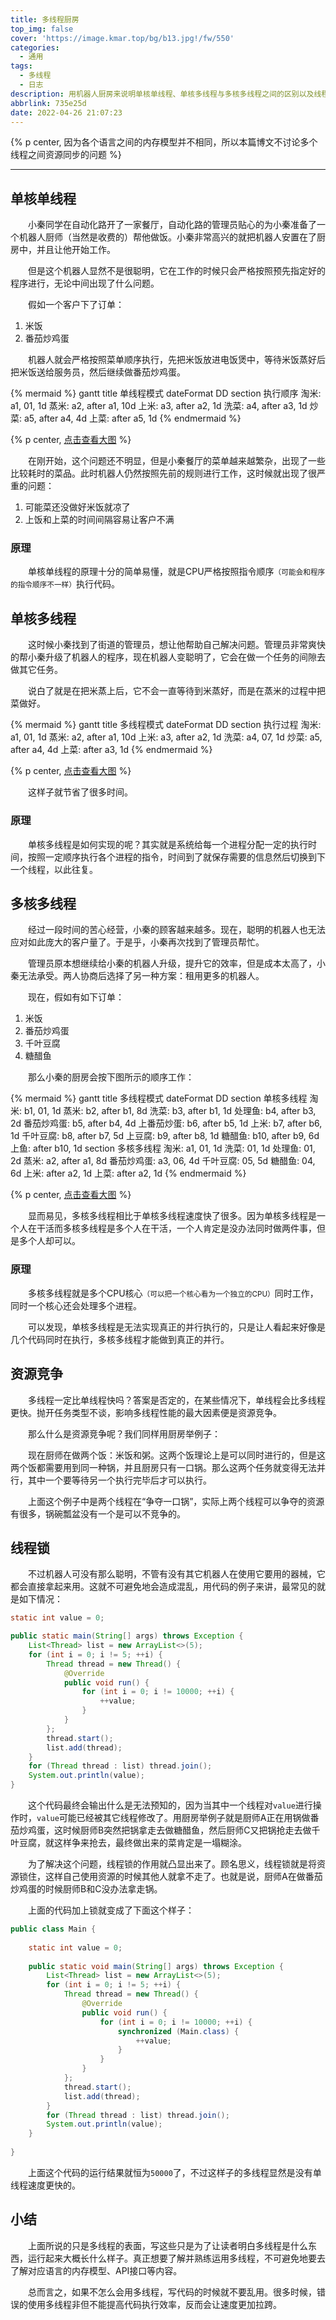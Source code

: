 ```yaml
---
title: 多线程厨房
top_img: false
cover: 'https://image.kmar.top/bg/b13.jpg!/fw/550'
categories:
  - 通用
tags:
  - 多线程
  - 日志
description: 用机器人厨房来说明单核单线程、单核多线程与多核多线程之间的区别以及线程锁的作用。
abbrlink: 735e25d
date: 2022-04-26 21:07:23
---
```


{% p center, 因为各个语言之间的内存模型并不相同，所以本篇博文不讨论多个线程之间资源同步的问题 %}

---

## 单核单线程

&emsp;&emsp;小秦同学在自动化路开了一家餐厅，自动化路的管理员贴心的为小秦准备了一个机器人厨师（当然是收费的）帮他做饭。小秦非常高兴的就把机器人安置在了厨房中，并且让他开始工作。

&emsp;&emsp;但是这个机器人显然不是很聪明，它在工作的时候只会严格按照预先指定好的程序进行，无论中间出现了什么问题。

&emsp;&emsp;假如一个客户下了订单：

1. 米饭
2. 番茄炒鸡蛋

&emsp;&emsp;机器人就会严格按照菜单顺序执行，先把米饭放进电饭煲中，等待米饭蒸好后把米饭送给服务员，然后继续做番茄炒鸡蛋。

{% mermaid %}
gantt
    title 单线程模式
    dateFormat DD
    section 执行顺序
    淘米:   a1, 01, 1d
    蒸米:   a2, after a1, 10d
    上米:   a3, after a2, 1d
    洗菜:   a4, after a3, 1d
    炒菜:   a5, after a4, 4d
    上菜:   after a5, 1d
{% endmermaid %}

{% p center, <a href="https://mermaid-js.github.io/mermaid-live-editor/view#pako:eNpFkL1qwzAQgF9F3Owhzs_i2e0LdNUiLDURraWinocSsnRL2hIIhGTo4qlZSwsNptCXqX_6FpWjyD44ON333YFuDonmAiKYMoVIFbGBEm8FKV-2dfFTH56qQ15-rx3iDMWlNilDEseudS8SlFqRavnW5M9_eVEWZ7n62tfvH5GtWBiQgc2QO9Jsjp4MA8KuUZiTEw7Owu9x5YVRJwz7BdXnrlm_nvi446Oe148bzycdt-a43--5Y5N2FgJIhf2c5PYg89akgDORCgqRLTkzNxSoWlgvu2tPccElagMRmkwEwDLUVw8q8W_nxJJNDUtdc_EPgmyFlA" target="_blank">点击查看大图</a> %}

&emsp;&emsp;在刚开始，这个问题还不明显，但是小秦餐厅的菜单越来越繁杂，出现了一些比较耗时的菜品。此时机器人仍然按照先前的规则进行工作，这时候就出现了很严重的问题：

1. 可能菜还没做好米饭就凉了
2. 上饭和上菜的时间间隔容易让客户不满

### 原理

&emsp;&emsp;单核单线程的原理十分的简单易懂，就是CPU严格按照指令顺序<small>（可能会和程序的指令顺序不一样）</small>执行代码。

## 单核多线程

&emsp;&emsp;这时候小秦找到了街道的管理员，想让他帮助自己解决问题。管理员非常爽快的帮小秦升级了机器人的程序，现在机器人变聪明了，它会在做一个任务的间隙去做其它任务。

&emsp;&emsp;说白了就是在把米蒸上后，它不会一直等待到米蒸好，而是在蒸米的过程中把菜做好。

{% mermaid %}
gantt
    title 多线程模式
    dateFormat DD
    section 执行过程
    淘米:   a1, 01, 1d
    蒸米:   a2, after a1, 10d
    上米:   a3, after a2, 1d
    洗菜:   a4, 07, 1d
    炒菜:   a5, after a4, 4d
    上菜:   after a3, 1d
{% endmermaid %}

{% p center, <a href="https://mermaid-js.github.io/mermaid-live-editor/view#pako:eNpFkL1qwzAQx19F3OwhzgcBz25foKsWYSmJaC0V5TyUkKVL6AcEsrSELoFCs5YWGkohL9PYfoyeoyoWCE73-_0PdDPIrFSQwFgYRG4YHdR4pdjhdV1976vtQ7ndHH6WHkmB6ty6XCBLU9-aqgy1Nay8e6s3j_V-QRFPyq_n6v0joUrEEevQjaUn9WoXSDdiYoTKHZ248y_87u6D0DsJ3XZA-flUL1-OvE-jhy2pbleBDE5Jcvrt5MA96zVZiCBX9C0taRWzxuSAE5UrDgmVUrhLDtzMySuumyWcSY3WQYKuUBGIAu3FjcnC2zupFmMnct-c_wEisIMl" target="_blank">点击查看大图</a> %}

&emsp;&emsp;这样子就节省了很多时间。

### 原理

&emsp;&emsp;单核多线程是如何实现的呢？其实就是系统给每一个进程分配一定的执行时间，按照一定顺序执行各个进程的指令，时间到了就保存需要的信息然后切换到下一个线程，以此往复。

## 多核多线程

&emsp;&emsp;经过一段时间的苦心经营，小秦的顾客越来越多。现在，聪明的机器人也无法应对如此庞大的客户量了。于是乎，小秦再次找到了管理员帮忙。

&emsp;&emsp;管理员原本想继续给小秦的机器人升级，提升它的效率，但是成本太高了，小秦无法承受。两人协商后选择了另一种方案：租用更多的机器人。

&emsp;&emsp;现在，假如有如下订单：

1. 米饭
2. 番茄炒鸡蛋
3. 千叶豆腐
4. 糖醋鱼

&emsp;&emsp;那么小秦的厨房会按下图所示的顺序工作：

{% mermaid %}
gantt
    title 多线程模式
    dateFormat DD
    section 单核多线程
        淘米:       b1, 01, 1d
        蒸米:       b2, after b1, 8d
        洗菜:       b3, after b1, 1d
        处理鱼:     b4, after b3, 2d
        番茄炒鸡蛋: b5, after b4, 4d
        上番茄炒蛋: b6, after b5, 1d
        上米:       b7, after b6, 1d
        千叶豆腐:   b8, after b7, 5d
        上豆腐:     b9, after b8, 1d
        糖醋鱼:     b10, after b9, 6d
        上鱼:       after b10, 1d
    section 多核多线程
        淘米:       a1, 01, 1d
        洗菜:       01, 1d
        处理鱼:    01, 2d
        蒸米:       a2, after a1, 8d
        番茄炒鸡蛋: a3, 06, 4d
        千叶豆腐:   05, 5d
        糖醋鱼:     04, 6d
        上米:       after a2, 1d
        上菜:       after a2, 1d
{% endmermaid %}

{% p center, <a href="https://mermaid-js.github.io/mermaid-live-editor/view#pako:eNqNk81OwkAQx19ls-ceSqUVe0ZfwGsvW7pio21NXQ6GcFHkIBIICWrQgyQcCDeC0caQ-DL2g7dw6-p2W9S4SZPuzm9mZ-a_04Q1z8JQh3XkEmK4gC5ik2MMwuk4fn2LZ91oNglXfWayEMF7nu8gAqpVdnSKa8T2XBD2RtFjwL2YMV3Ry128WOpfO7MkAZl-JSsjkmEgEooE0AHB_idbEbjo6TbpP3BuS-TEeOG0HQ8668WKoWaZg9RFEcB4NE-u2_H5cB1MkvuuDkyVo9SpLKDvwRWnGapxVM1fn6JCOduc0wpp9i7C_nOy6CSXg5Q2K5ykPmo-YoZRcIeDlXzIeHmz7nSzyksyJ6mPlg_JMcD7KGfhuK7T8X90RT_omtdL_lOl1Kr8-iYQfxOo8CY2JERUY1nLi1fstKzm-1tom1ze6JWYC8tD2RBdqFVkoAQdTEfGtuiYNVMPA5JD7GAD6vTXQv6RAQ23RbnGSTpgu5ZNPB_qxG9gCaIG8fbP3Nr3njFVG9V95LDD1gfVDU9B" target="_blank">点击查看大图</a> %}

&emsp;&emsp;显而易见，多核多线程相比于单核多线程速度快了很多。因为单核多线程是一个人在干活而多核多线程是多个人在干活，一个人肯定是没办法同时做两件事，但是多个人却可以。

### 原理

&emsp;&emsp;多核多线程就是多个CPU核心<small>（可以把一个核心看为一个独立的CPU）</small>同时工作，同时一个核心还会处理多个进程。

&emsp;&emsp;可以发现，单核多线程是无法实现真正的并行执行的，只是让人看起来好像是几个代码同时在执行，多核多线程才能做到真正的并行。

## 资源竞争

&emsp;&emsp;多线程一定比单线程快吗？答案是否定的，在某些情况下，单线程会比多线程更快。抛开任务类型不谈，影响多线程性能的最大因素便是资源竞争。

&emsp;&emsp;那么什么是资源竞争呢？我们同样用厨房举例子：

&emsp;&emsp;现在厨师在做两个饭：米饭和粥。这两个饭理论上是可以同时进行的，但是这两个饭都需要用到同一种锅，并且厨房只有一口锅。那么这两个任务就变得无法并行，其中一个要等待另一个执行完毕后才可以执行。

&emsp;&emsp;上面这个例子中是两个线程在“争夺一口锅”，实际上两个线程可以争夺的资源有很多，锅碗瓢盆没有一个是可以不竞争的。

## 线程锁

&emsp;&emsp;不过机器人可没有那么聪明，不管有没有其它机器人在使用它要用的器械，它都会直接拿起来用。这就不可避免地会造成混乱，用代码的例子来讲，最常见的就是如下情况：

```java
static int value = 0;

public static main(String[] args) throws Exception {
    List<Thread> list = new ArrayList<>(5);
    for (int i = 0; i != 5; ++i) {
        Thread thread = new Thread() {
            @Override
            public void run() {
                for (int i = 0; i != 10000; ++i) {
                    ++value;
                }
            }
        };
        thread.start();
        list.add(thread);
    }
    for (Thread thread : list) thread.join();
    System.out.println(value);
}
```

&emsp;&emsp;这个代码最终会输出什么是无法预知的，因为当其中一个线程对`value`进行操作时，`value`可能已经被其它线程修改了。用厨房举例子就是厨师A正在用锅做番茄炒鸡蛋，这时候厨师B突然把锅拿走去做糖醋鱼，然后厨师C又把锅抢走去做千叶豆腐，就这样争来抢去，最终做出来的菜肯定是一塌糊涂。

&emsp;&emsp;为了解决这个问题，线程锁的作用就凸显出来了。顾名思义，线程锁就是将资源锁住，这样自己使用资源的时候其他人就拿不走了。也就是说，厨师A在做番茄炒鸡蛋的时候厨师B和C没办法拿走锅。

&emsp;&emsp;上面的代码加上锁就变成了下面这个样子：

```java
public class Main {
    
    static int value = 0;
    
    public static void main(String[] args) throws Exception {
        List<Thread> list = new ArrayList<>(5);
        for (int i = 0; i != 5; ++i) {
            Thread thread = new Thread() {
                @Override
                public void run() {
                    for (int i = 0; i != 10000; ++i) {
                        synchronized (Main.class) {
                            ++value;
                        }
                    }
                }
            };
            thread.start();
            list.add(thread);
        }
        for (Thread thread : list) thread.join();
        System.out.println(value);
    }
    
}
```

&emsp;&emsp;上面这个代码的运行结果就恒为`50000`了，不过这样子的多线程显然是没有单线程速度更快的。

## 小结

&emsp;&emsp;上面所说的只是多线程的表面，写这些只是为了让读者明白多线程是什么东西，运行起来大概长什么样子。真正想要了解并熟练运用多线程，不可避免地要去了解对应语言的内存模型、API接口等内容。

&emsp;&emsp;总而言之，如果不怎么会用多线程，写代码的时候就不要乱用。很多时候，错误的使用多线程非但不能提高代码执行效率，反而会让速度更加拉跨。